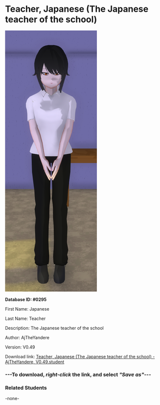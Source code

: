 # Teacher, Japanese (The Japanese teacher of the school)

<img src="../../Files/Images/Teacher, Japanese (The Japanese teacher of the school).png" title="Teacher, Japanese (The Japanese teacher of the school) - AjTheYandere, V0.49">

**Database ID: #0295**

First Name: Japanese

Last Name: Teacher

Description: The Japanese teacher of the school

Author: AjTheYandere

Version: V0.49

Download link: <a href="https://raw.githubusercontent.com/Arbiter1223/Daigaku-Gurashi-Custom-Students/master/Files/Student%20Files/Teacher%2C%20Japanese%20(The%20Japanese%20teacher%20of%20the%20school)%20-%20AjTheYandere%2C%20V0.49.student">Teacher, Japanese (The Japanese teacher of the school) - AjTheYandere, V0.49.student</a>

### ---**To download, _right-click_ the link, and select _"Save as"_**---

### Related Students

-none-
